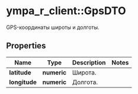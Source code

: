 # ympa_r_client::GpsDTO

GPS-координаты широты и долготы. 

## Properties
Name | Type | Description | Notes
------------ | ------------- | ------------- | -------------
**latitude** | **numeric** | Широта. | 
**longitude** | **numeric** | Долгота. | 


